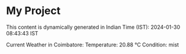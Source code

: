 # My Project

This content is dynamically generated in Indian Time (IST): 2024-01-30 08:43:43 IST


Current Weather in Coimbatore:
Temperature: 20.88 °C
Condition: mist
